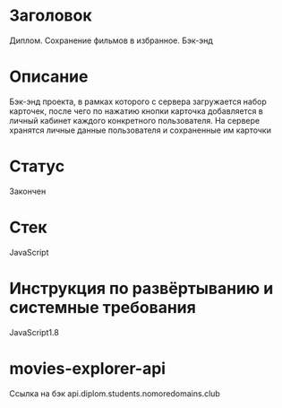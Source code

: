 # Заголовок
Диплом. Сохранение фильмов в избранное. Бэк-энд

# Описание
Бэк-энд проекта, в рамках которого с сервера загружается набор карточек, после чего по нажатию кнопки карточка добавляется в личный кабинет каждого конкретного пользователя. На сервере хранятся личные данные пользователя и сохраненные им карточки

# Статус
Закончен

# Стек
JavaScript

# Инструкция по развёртыванию и системные требования
JavaScript1.8 

# movies-explorer-api
Ссылка на бэк api.diplom.students.nomoredomains.club
